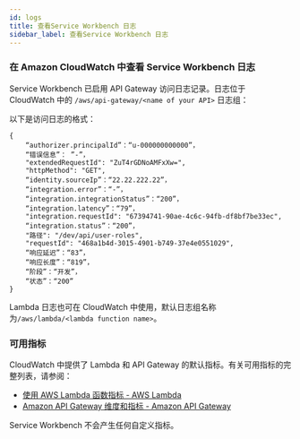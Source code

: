 ```yaml
---
id: logs
title: 查看Service Workbench 日志
sidebar_label: 查看Service Workbench 日志
---
```


### 在 Amazon CloudWatch 中查看 Service Workbench 日志
Service Workbench 已启用 API Gateway 访问日志记录。日志位于 CloudWatch 中的 ```/aws/api-gateway/<name of your API>``` 日志组：


以下是访问日志的格式：
```
{
    “authorizer.principalId”：“u-000000000000”，
    “错误信息”： ”-”，
    "extendedRequestId": "ZuT4rGDNoAMFxXw=",
    "httpMethod": "GET",
    “identity.sourceIp”：“22.22.222.22”，
    “integration.error”：“-”，
    “integration.integrationStatus”：“200”，
    “integration.latency”：“79”，
    "integration.requestId": "67394741-90ae-4c6c-94fb-df8bf7be33ec",
    “integration.status”：“200”，
    "路径": "/dev/api/user-roles",
    "requestId": "468a1b4d-3015-4901-b749-37e4e0551029",
    “响应延迟”：“83”，
    “响应长度”：“819”，
    “阶段”：“开发”，
    “状态”：“200”
}
```
Lambda 日志也可在 CloudWatch 中使用，默认日志组名称为```/aws/lambda/<lambda function name>```。

### 可用指标

CloudWatch 中提供了 Lambda 和 API Gateway 的默认指标。有关可用指标的完整列表，请参阅：

 + [使用 AWS Lambda 函数指标 - AWS Lambda](https://docs.aws.amazon.com/lambda/latest/dg/monitoring-metrics.html)
 + [Amazon API Gateway 维度和指标 - Amazon API Gateway](https://docs.aws.amazon.com/apigateway/latest/developerguide/api-gateway-metrics-and-dimensions.html)

Service Workbench 不会产生任何自定义指标。

